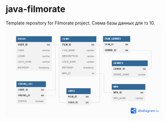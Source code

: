 # java-filmorate
Template repository for Filmorate project.
Схема базы данных для тз 10.
![](src/main/resources/db10sprint.png)
